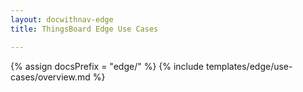 ```yaml
---
layout: docwithnav-edge
title: ThingsBoard Edge Use Cases

---
```


{% assign docsPrefix = "edge/" %}
{% include templates/edge/use-cases/overview.md %}
